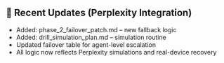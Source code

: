## 🔄 Recent Updates (Perplexity Integration)

- Added: phase_2_failover_patch.md – new fallback logic
- Added: drill_simulation_plan.md – simulation routine
- Updated failover table for agent-level escalation
- All logic now reflects Perplexity simulations and real-device recovery